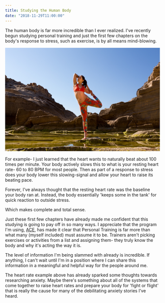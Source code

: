 ```yaml
---
title: Studying the Human Body
date: "2018-11-29T11:00:00"
---
```


The human body is far more incredible than I ever realized. I've recently begun studying personal training and just the first few chapters on the body's response to stress, such as exercise, is by all means mind-blowing.

![Photo by Edit Sztazics on Unsplash](./Photo-by-Edit-Sztazics-on-Unsplash.jpg)

For example- I just learned that the heart wants to naturally beat about 100 times per minute. Your body actively slows this to what is your resting heart rate- 60 to 80 BPM for most people. Then as part of a response to stress does your body lower this slowing-signal and allow your heart to raise its beating pace. 

Forever, I've always thought that the resting heart rate was the baseline your body ran at. Instead, the body essentially 'keeps some in the tank' for quick reaction to outside stress.

Which makes complete and total sense.

Just these first few chapters have already made me confident that this studying is going to pay off in so many ways. I appreciate that the program I'm using, [ACE](https://acefitness.org), has made it clear that Personal Training is far more than what many (myself included) must assume it to be. Trainers aren't picking exercises or activities from a list and assigning them- they truly know the body and why it's acting the way it is.

The level of information I'm being slammed with already is incredible. If anything, I can't wait until I'm in a position where I can share this information in a meaningful and helpful way for the people around me. 

The heart rate example above has already sparked some thoughts towards researching anxiety. Maybe there's something about all of the systems that come together to raise heart rates and prepare your body for 'fight or flight' that is really the cause for many of the debilitating anxiety stories I've heard.